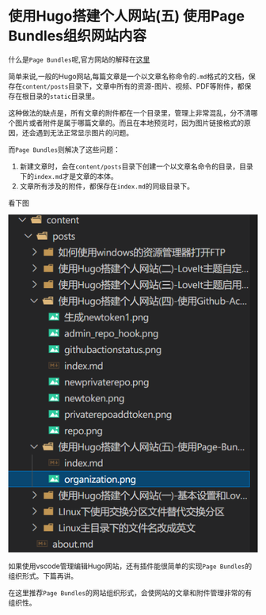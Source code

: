 # 使用Hugo搭建个人网站(五) 使用Page Bundles组织网站内容

什么是`Page Bundles`呢,官方网站的解释在[这里](https://gohugo.io/content-management/page-bundles/)

简单来说,一般的Hugo网站,每篇文章是一个以文章名称命令的`.md`格式的文档，保存在`content/posts`目录下，文章中所有的资源-图片、视频、PDF等附件，都保存在根目录的`static`目录里。

这种做法的缺点是，所有文章的附件都在一个目录里，管理上非常混乱，分不清哪个图片或者附件是属于哪篇文章的。而且在本地预览时，因为图片链接格式的原因，还会遇到无法正常显示图片的问题。

而`Page Bundles`则解决了这些问题：
1. 新建文章时，会在`content/posts`目录下创建一个以文章名命令的目录，目录下的`index.md`才是文章的本体。
2. 文章所有涉及的附件，都保存在`index.md`的同级目录下。

看下图

![](orgazination.png)

如果使用vscode管理编辑Hugo网站，还有插件能很简单的实现`Page Bundles`的组织形式。下篇再讲。

在这里推荐`Page Bundles`的网站组织形式，会使网站的文章和附件管理非常的有组织性。


